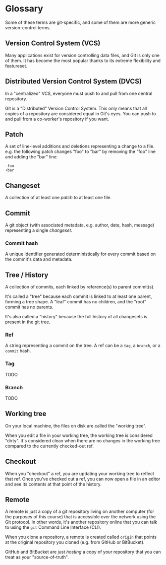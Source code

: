 # Glossary

Some of these terms are git-specific, and some of them are more generic
version-control terms.


## Version Control System (VCS)

Many applications exist for version controlling data files, and Git is only one
of them. It has become the most popular thanks to its extreme flexibility and
featureset.


## Distributed Version Control System (DVCS)

In a "centralized" VCS, everyone must push to and pull from one central
repository.

Git is a "Distributed" Version Control System. This only means that all copies
of a repository are considered equal in Git's eyes. You can push to and pull
from a co-worker's repository if you want.


## Patch

A set of line-level additions and deletions representing a change to a file.
e.g. the following patch changes "foo" to "bar" by removing the "foo" line and
adding the "bar" line:

```
-foo
+bar
```


## Changeset

A collection of at least one _patch_ to at least one file.


## Commit

A git object (with associated metadata, e.g. author, date, hash, message)
representing a single _changeset_.


### Commit hash

A unique identifier generated deterministically for every commit based on the
commit's data and metadata.


## Tree / History

A collection of commits, each linked by reference(s) to parent commit(s).

It's called a "tree" because each commit is linked to at least one parent,
forming a tree shape. A "leaf" commit has no children, and the "root" commit
has no parents.

It's also called a "history" because the full history of all changesets is
present in the git tree.


### Ref

A string representing a commit on the tree. A ref can be a `tag`, a `branch`,
or a `commit` hash.


### Tag

TODO


### Branch

TODO


## Working tree

On your local machine, the files on disk are called the "working tree".

When you edit a file in your working tree, the working tree is considered
"dirty". It's considered clean when there are no changes in the working tree
compared to the currently checked-out ref.


## Checkout

When you "checkout" a ref, you are updating your working tree to reflect that
ref. Once you've checked out a ref, you can now open a file in an editor and
see its contents at that point of the history.


## Remote

A remote is just a copy of a git repository living on another computer (for the
purposes of this course) that is accessible over the network using the Git
protocol. In other words, it's another repository online that you can talk to
using the `git` Command Line Interface (CLI).

When you clone a repository, a remote is created called `origin` that points at
the original repository you cloned (e.g. from GitHub or BitBucket).

GitHub and BitBucket are just _hosting_ a copy of your repository that you can
treat as your "source-of-truth".
